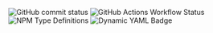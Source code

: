 ![GitHub commit status](https://img.shields.io/github/checks-status/:user/:repo/:commit)
![GitHub Actions Workflow Status](https://img.shields.io/github/actions/workflow/status/:user/:repo/:workflow)
![NPM Type Definitions](https://img.shields.io/npm/types/:packageName)
![Dynamic YAML Badge](https://img.shields.io/badge/dynamic/yaml)
